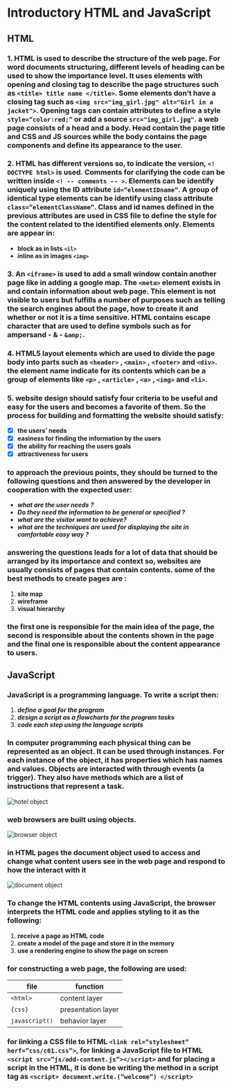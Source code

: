 # Introductory HTML and JavaScript
## HTML
### 1. HTML is used to describe the structure of the web page. For word documents structuring, different levels of heading can be used to show the importance level. It uses elements with opening and closing tag to describe the page structures such as `<title> title name </title>`. Some elements don’t have a closing tag such as `<img src="img_girl.jpg" alt="Girl in a jacket">`. Opening tags can contain attributes to define a style `style=”color:red;”` or add a source `src="img_girl.jpg"`. a web page consists of a head and a body. Head contain the page title and CSS and JS sources while the body contains the page components and define its appearance to the user.
### 2. HTML has different versions so, to indicate the version, `<! DOCTYPE html>` is used. Comments for clarifying the code can be written inside `<! -- comments -- >`. Elements can be identify uniquely using the ID attribute `id=”elementIDname”`. A group of identical type elements can be identify using class attribute `class=”elementClassName”`. Class and id names defined in the previous attributes are used in CSS file to define the style for the content related to the identified elements only. Elements are appear in:
  - **block as in lists `<il>`**
  - **inline as in images `<img>`**
### 3. An `<iframe>` is used to add a small window contain another page like in adding a google map. The `<meta>` element exists in <head> and contain information about web page. This element is not visible to users but fulfills a number of purposes such as telling the search engines about the page, how to create it and whether or not it is a time sensitive. HTML contains escape character that are used to define symbols such as for ampersand - & - `&amp;`. 
### 4. HTML5 layout elements which are used to divide the page body into parts such as `<header>` , `<main>` , `<footer>` and `<div>`. the element name indicate for its contents which can be a group of elements like `<p>` , `<article>` , `<a>` , `<img>` and `<li>`.
### 5. website design should satisfy four criteria to be useful and easy for the users and becomes a favorite of them. So the process for building and formatting the website should satisfy:
  - [x] **the users’ needs** 
  - [x] **easiness for finding the information by the users**
  - [x] **the ability for reaching the users goals**
  - [x] **attractiveness for users**
### to approach the previous points, they should be turned to the following questions and then answered by the developer in cooperation with the expected user:
  - **_what are the user needs ?_**
  - **_Do they need the information to be general or specified ?_**
  - **_what are the visitor want to achieve?_**
  - **_what are the techniques are used for displaying the site in comfortable easy way ?_**
### answering the questions leads for a lot of data that should be arranged by its importance and context so, websites are usually consists of pages that contain contents. some of the best methods to create pages are :
  1. **site map**
  2. **wireframe** 
  3. **visual hierarchy**
### the first one is responsible for the main idea of the page, the second is responsible about the contents shown in the page and the final one is responsible about the content appearance to users.
## JavaScript
### JavaScript is a programming language. To write a script then:
  1. **_define a goal for the program_**
  2. **_design a script as a flowcharts for the program tasks_**
  3. **_code each step using the language scripts_**
### In computer programming each physical thing can be represented as an object. It can be used through instances. For each instance of the object, it has properties which has names and values. Objects are interacted with through events (a trigger). They also have methods which are a list of instructions that represent a task.
![hotel object](https://i.ibb.co/0CQbMnK/hotel.jpg)
### web browsers are built using objects.
![browser object](https://i.ibb.co/kx4Vd8J/browser.jpg)
### in HTML pages the document object used to access and change  what content users see in the web page and respond to how the interact with it
![document object](https://i.ibb.co/K9brczc/document.jpg)
### To change the HTML contents using JavaScript, the browser interprets the HTML code and applies styling to it as the following:
  1. **receive a page as HTML code**
  2. **create a model of the page and store it in the memory**
  3. **use a rendering engine to show the page on screen**
### for constructing a web page, the following are used:

| file | function |
| ---- | ------ |
|`<html>` | content layer |
| `{css}` | presentation layer |
| `javascript()` | behavior layer |

### for linking a CSS file to HTML `<link rel=”stylesheet” herf=”css/c01.css”>`, for linking a JavaScript file to HTML `<script src=”js/add-content.js”></script>` and for placing a script in the HTML, it is done be writing the method in a script tag as `<script> document.write.(“welcome”) </script>`